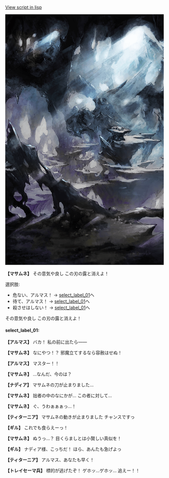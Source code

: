 [View script in lisp](../scripts/100105021.txt)

![101_cave.png](../images/backgrounds/101_cave.png)

**【マサムネ】**
その意気や良し
この刃の露と消えよ！

選択肢:
- 危ない、アルマス！ → [select_label_01](#select_label_01)へ
- 待て、アルマス！ → [select_label_01](#select_label_01)へ
- 殺させはしない！ → [select_label_01](#select_label_01)へ

その意気や良し
この刃の露と消えよ！

#### select_label_01:

**【アルマス】**
バカ！
私の前に出たら――

**【マサムネ】**
なにやつ！？
邪魔立てするなら容赦はせぬ！

**【アルマス】**
マスター！！

**【マサムネ】**
…なんだ、今のは？

**【ナディア】**
マサムネの刀が止まりました…

**【マサムネ】**
拙者の中のなにかが…
この者に対して…

**【マサムネ】**
ぐ、うわぁぁぁっ…！

**【ティターニア】**
マサムネの動きが止まりました
チャンスですっ

**【ギル】**
これでも食らえーっ！

**【マサムネ】**
ぬうっ…？
目くらましとは小賢しい真似を！

**【ギル】**
ナディア様、こっちだ！
ほら、あんたも急げよっ

**【ティターニア】**
アルマス、あなたも早く！

**【トレイセーマ兵】**
標的が逃げたぞ！
ゲホッ…ゲホッ…
追えー！！